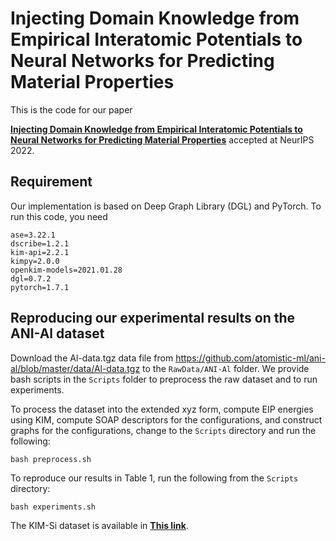 # Injecting Domain Knowledge from Empirical Interatomic Potentials to Neural Networks for Predicting Material Properties

This is the code for our paper 
 
**[Injecting Domain Knowledge from Empirical Interatomic Potentials to Neural Networks for Predicting Material Properties](https://arxiv.org/abs/2210.08047)**
accepted at NeurIPS 2022.

## Requirement

Our implementation is based on Deep Graph Library (DGL) and PyTorch. To run this code, you need

```
ase=3.22.1
dscribe=1.2.1
kim-api=2.2.1
kimpy=2.0.0
openkim-models=2021.01.28
dgl=0.7.2
pytorch=1.7.1
```

## Reproducing our experimental results on the ANI-Al dataset
 
Download the Al-data.tgz data file from https://github.com/atomistic-ml/ani-al/blob/master/data/Al-data.tgz to the ```RawData/ANI-Al``` folder. We provide bash scripts in the ```Scripts``` folder to preprocess the raw dataset and to run experiments.

To process the dataset into the extended xyz form, compute EIP energies using KIM, compute SOAP descriptors for the configurations, and construct graphs for the configurations, change to the `Scripts` directory and run the following:
```
bash preprocess.sh
```

To reproduce our results in Table 1, run the following from the `Scripts` directory:
```
bash experiments.sh
```

The KIM-Si dataset is available in **[This link](https://figshare.com/articles/dataset/KIM-Si-training-set/21266064)**.
